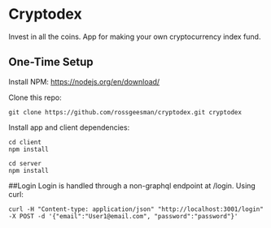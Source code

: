 # Cryptodex

Invest in all the coins. App for making your own cryptocurrency index fund.

## One-Time Setup

Install NPM: https://nodejs.org/en/download/

Clone this repo:

```
git clone https://github.com/rossgeesman/cryptodex.git cryptodex
```
Install app and client dependencies:

```
cd client
npm install

cd server
npm install
```

##Login
Login is handled through a non-graphql endpoint at /login.
Using curl:
```
curl -H "Content-type: application/json" "http://localhost:3001/login" -X POST -d '{"email":"User1@email.com", "password":"password"}'
```

